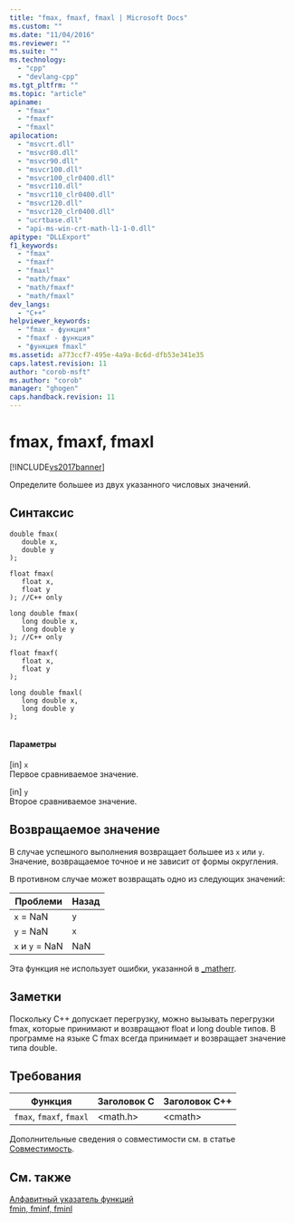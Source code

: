 ```yaml
---
title: "fmax, fmaxf, fmaxl | Microsoft Docs"
ms.custom: ""
ms.date: "11/04/2016"
ms.reviewer: ""
ms.suite: ""
ms.technology: 
  - "cpp"
  - "devlang-cpp"
ms.tgt_pltfrm: ""
ms.topic: "article"
apiname: 
  - "fmax"
  - "fmaxf"
  - "fmaxl"
apilocation: 
  - "msvcrt.dll"
  - "msvcr80.dll"
  - "msvcr90.dll"
  - "msvcr100.dll"
  - "msvcr100_clr0400.dll"
  - "msvcr110.dll"
  - "msvcr110_clr0400.dll"
  - "msvcr120.dll"
  - "msvcr120_clr0400.dll"
  - "ucrtbase.dll"
  - "api-ms-win-crt-math-l1-1-0.dll"
apitype: "DLLExport"
f1_keywords: 
  - "fmax"
  - "fmaxf"
  - "fmaxl"
  - "math/fmax"
  - "math/fmaxf"
  - "math/fmaxl"
dev_langs: 
  - "C++"
helpviewer_keywords: 
  - "fmax - функция"
  - "fmaxf - функция"
  - "функция fmaxl"
ms.assetid: a773ccf7-495e-4a9a-8c6d-dfb53e341e35
caps.latest.revision: 11
author: "corob-msft"
ms.author: "corob"
manager: "ghogen"
caps.handback.revision: 11
---
```

# fmax, fmaxf, fmaxl
[!INCLUDE[vs2017banner](../../assembler/inline/includes/vs2017banner.md)]

Определите большее из двух указанного числовых значений.  
  
## Синтаксис  
  
```  
double fmax(  
   double x,   
   double y  
);  
  
float fmax(  
   float x,   
   float y  
); //C++ only  
  
long double fmax(  
   long double x,   
   long double y  
); //C++ only  
  
float fmaxf(  
   float x,   
   float y  
);  
  
long double fmaxl(  
   long double x,   
   long double y  
);  
  
```  
  
#### Параметры  
 \[in\] `x`  
 Первое сравниваемое значение.  
  
 \[in\] `y`  
 Второе сравниваемое значение.  
  
## Возвращаемое значение  
 В случае успешного выполнения возвращает большее из `x` или `y`. Значение, возвращаемое точное и не зависит от формы округления.  
  
 В противном случае может возвращать одно из следующих значений:  
  
|Проблеми|Назад|  
|--------------|-----------|  
|`x` \= NaN|`y`|  
|`y` \= NaN|`x`|  
|`x` и `y` \= NaN|NaN|  
  
 Эта функция не использует ошибки, указанной в  [\_matherr](../../c-runtime-library/reference/matherr.md).  
  
## Заметки  
 Поскольку C\+\+ допускает перегрузку, можно вызывать перегрузки fmax, которые принимают и возвращают float и long double типов. В программе на языке C fmax всегда принимает и возвращает значение типа double.  
  
## Требования  
  
|Функция|Заголовок C|Заголовок C\+\+|  
|-------------|-----------------|---------------------|  
|`fmax`, `fmaxf`, `fmaxl`|\<math.h\>|\<cmath\>|  
  
 Дополнительные сведения о совместимости см. в статье [Совместимость](../../c-runtime-library/compatibility.md).  
  
## См. также  
 [Алфавитный указатель функций](../../c-runtime-library/reference/crt-alphabetical-function-reference.md)   
 [fmin, fminf, fminl](../Topic/fmin,%20fminf,%20fminl1.md)
